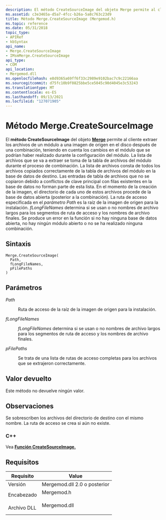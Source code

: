 ```yaml
---
description: El método CreateSourceImage del objeto Merge permite al cliente extraer los archivos de un módulo a una imagen de origen en el disco después de una combinación, teniendo en cuenta los cambios en el módulo que se podrían haber realizado durante la configuración del módulo.
ms.assetid: c3e3465a-d5a7-4fcc-b26a-5a8c763c23d9
title: Método Merge.CreateSourceImage (Mergemod.h)
ms.topic: reference
ms.date: 05/31/2018
topic_type:
- APIRef
- kbSyntax
api_name:
- Merge.CreateSourceImage
- IMsmMerge.CreateSourceImage
api_type:
- COM
api_location:
- Mergemod.dll
ms.openlocfilehash: e8d9365a69ff6f33c2989e9102bac7c9c22166aa
ms.sourcegitcommit: d75fc10b9f0825bbe5ce5045c90d4045e3c53243
ms.translationtype: MT
ms.contentlocale: es-ES
ms.lasthandoff: 09/13/2021
ms.locfileid: "127071905"
---
```

# <a name="mergecreatesourceimage-method"></a>Método Merge.CreateSourceImage

El **método CreateSourceImage** del objeto [**Merge**](merge-object.md) permite al cliente extraer los archivos de un módulo a una imagen de origen en el disco después de una combinación, teniendo en cuenta los cambios en el módulo que se podrían haber realizado durante la configuración del módulo. La lista de archivos que se va a extraer se toma de la tabla de archivos del módulo durante el proceso de combinación. La lista de archivos consta de todos los archivos copiados correctamente de la tabla de archivos del módulo en la base de datos de destino. Las entradas de tabla de archivos que no se copiaron debido a conflictos de clave principal con filas existentes en la base de datos no forman parte de esta lista. En el momento de la creación de la imagen, el directorio de cada uno de estos archivos procede de la base de datos abierta (posterior a la combinación). La ruta de acceso especificada en el *parámetro Path* es la raíz de la imagen de origen para la instalación. *fLongFileNames* determina si se usan o no nombres de archivo largos para los segmentos de ruta de acceso y los nombres de archivo finales. Se produce un error en la función si no hay ninguna base de datos abierta, no hay ningún módulo abierto o no se ha realizado ninguna combinación.

## <a name="syntax"></a>Sintaxis


```JScript
Merge.CreateSourceImage(
  Path,
  fLongFileNames,
  pFilePaths
)
```



## <a name="parameters"></a>Parámetros

<dl> <dt>

*Path* 
</dt> <dd>

Ruta de acceso de la raíz de la imagen de origen para la instalación.

</dd> <dt>

*fLongFileNames* 
</dt> <dd>

*fLongFileNames* determina si se usan o no nombres de archivo largos para los segmentos de ruta de acceso y los nombres de archivo finales.

</dd> <dt>

*pFilePaths* 
</dt> <dd>

Se trata de una lista de rutas de acceso completas para los archivos que se extrajeron correctamente.

</dd> </dl>

## <a name="return-value"></a>Valor devuelto

Este método no devuelve ningún valor.

## <a name="remarks"></a>Observaciones

Se sobrescriben los archivos del directorio de destino con el mismo nombre. La ruta de acceso se crea si aún no existe.

### <a name="c"></a>C++

Vea [**Función CreateSourceImage.**](/windows/desktop/api/Mergemod/nf-mergemod-imsmmerge2-createsourceimage)

## <a name="requirements"></a>Requisitos



| Requisito | Value |
|--------------------|-----------------------------------------------------------------------------------------|
| Versión<br/> | Mergemod.dll 2.0 o posterior<br/>                                                    |
| Encabezado<br/>  | <dl> <dt>Mergemod.h</dt> </dl>   |
| Archivo DLL<br/>     | <dl> <dt>Mergemod.dll</dt> </dl> |



 

 




